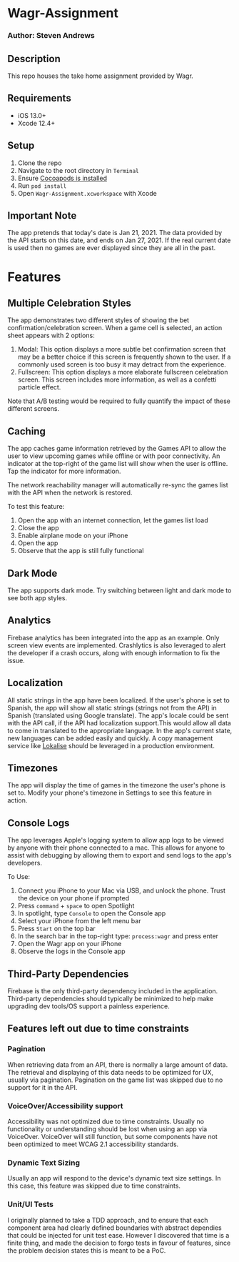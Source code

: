 
# Wagr-Assignment
### Author: Steven Andrews

## Description 
This repo houses the take home assignment provided by Wagr.

## Requirements
* iOS 13.0+
* Xcode 12.4+

## Setup
1. Clone the repo
2. Navigate to the root directory in `Terminal`
3. Ensure [Cocoapods is installed](https://guides.cocoapods.org/using/getting-started.html#installation)
4. Run `pod install`
5. Open `Wagr-Assignment.xcworkspace` with Xcode

## Important Note
The app pretends that today's date is Jan 21, 2021. The data provided by the API starts on this date, and ends on Jan 27, 2021. If the real current date is used then no games are ever displayed since they are all in the past. 

# Features
## Multiple Celebration Styles
The app demonstrates two different styles of showing the bet confirmation/celebration screen. When a game cell is selected, an action sheet appears with 2 options:
1. Modal:
    This option displays a more subtle bet confirmation screen that may be a better choice if this screen is frequently shown to the user. If a commonly used screen is too busy it may detract from the experience.
2. Fullscreen:
    This option displays a more elaborate fullscreen celebration screen. This screen includes more information, as well as a confetti particle effect.
    
Note that A/B testing would be required to fully quantify the impact of these different screens.

## Caching
The app caches game information retrieved by the Games API to allow the user to view upcoming games while offline or with poor connectivity. An indicator at the top-right of the game list will show when the user is offline. Tap the indicator for more information.

The network reachability manager will automatically re-sync the games list with the API when the network is restored. 

To test this feature:
1. Open the app with an internet connection, let the games list load
2. Close the app
3. Enable airplane mode on your iPhone
4. Open the app
5. Observe that the app is still fully functional

## Dark Mode
The app supports dark mode. Try switching between light and dark mode to see both app styles.

## Analytics
Firebase analytics has been integrated into the app as an example. Only screen view events are implemented. Crashlytics is also leveraged to alert the developer if a crash occurs, along with enough information to fix the issue. 

## Localization
All static strings in the app have been localized. If the user's phone is set to Spanish, the app will show all static strings (strings not from the API) in Spanish (translated using Google translate). The app's locale could be sent with the API call, if the API had localization support.This would allow all data to come in translated to the appropriate language. In the app's current state, new languages can be added easily and quickly. A copy management service like [Lokalise](https://lokalise.com/) should be leveraged in a production environment.

## Timezones
The app will display the time of games in the timezone the user's phone is set to. Modify your phone's timezone in Settings to see this feature in action.

## Console Logs
The app leverages Apple's logging system to allow app logs to be viewed by anyone with their phone connected to a mac. This allows for anyone to assist with debugging by allowing them to export and send logs to the app's developers.

To Use:
1. Connect you iPhone to your Mac via USB, and unlock the phone. Trust the device on your phone if prompted
2. Press `command` + `space` to open Spotlight
3. In spotlight, type `Console` to open the Console app
4. Select your iPhone from the left menu bar
5. Press `Start` on the top bar
6. In the search bar in the top-right type: `process:wagr` and press enter
7. Open the Wagr app on your iPhone
8. Observe the logs in the Console app

## Third-Party Dependencies
Firebase is the only third-party dependency included in the application. Third-party dependencies should typically be minimized to help make upgrading dev tools/OS support a painless experience.

## Features left out due to time constraints
### Pagination
When retrieving data from an API, there is normally a large amount of data. The retrieval and displaying of this data needs to be optimized for UX, usually via pagination. Pagination on the game list was skipped due to no support for it in the API.

### VoiceOver/Accessibility support
Accessibility was not optimized due to time constraints. Usually no functionality or understanding should be lost when using an app via VoiceOver. VoiceOver will still function, but some components have not been optimized to meet WCAG 2.1 accessibility standards.

### Dynamic Text Sizing
Usually an app will respond to the device's dynamic text size settings. In this case, this feature was skipped due to time constraints.

### Unit/UI Tests
I originally planned to take a TDD approach, and to ensure that each component area had clearly defined boundaries with abstract dependies that could be injected for unit test ease. However I discovered that time is a finite thing, and made the decision to forgo tests in favour of features, since the problem decision states this is meant to be a PoC. 
